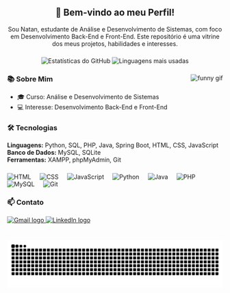 <h2 align="center">👋 Bem-vindo ao meu Perfil!</h2>

<p align="center">Sou Natan, estudante de Análise e Desenvolvimento de Sistemas, com foco em Desenvolvimento Back-End e Front-End. Este repositório é uma vitrine dos meus projetos, habilidades e interesses.</p>

###

<div align="center">
  <img src="https://github-readme-stats.vercel.app/api?username=NatanSrsDev&hide_title=false&hide_rank=false&show_icons=true&include_all_commits=true&count_private=true&theme=dracula&locale=pt-br&hide_border=false" height="150" alt="Estatísticas do GitHub" />
  <img src="https://github-readme-stats.vercel.app/api/top-langs?username=NatanSrsDev&locale=pt-br&hide_title=false&layout=compact&card_width=320&langs_count=6&theme=dracula&hide_border=false" height="150" alt="Linguagens mais usadas" />
</div>

###

<img align="right" height="150" src="https://i.imgflip.com/65efzo.gif" alt="funny gif" />

###

### 📚 Sobre Mim
- 🎓 Curso: Análise e Desenvolvimento de Sistemas
- 💻 Interesse: Desenvolvimento Back-End e Front-End

###

### 🛠️ Tecnologias
**Linguagens:** Python, SQL, PHP, Java, Spring Boot, HTML, CSS, JavaScript  
**Banco de Dados:** MySQL, SQLite  
**Ferramentas:** XAMPP, phpMyAdmin, Git

###

<div align="left">
  <img src="https://cdn.jsdelivr.net/gh/devicons/devicon/icons/html5/html5-original.svg" height="30" alt="HTML" />
  <img width="12" />
  <img src="https://cdn.jsdelivr.net/gh/devicons/devicon/icons/css3/css3-original.svg" height="30" alt="CSS" />
  <img width="12" />
  <img src="https://cdn.jsdelivr.net/gh/devicons/devicon/icons/javascript/javascript-original.svg" height="30" alt="JavaScript" />
  <img width="12" />
  <img src="https://cdn.jsdelivr.net/gh/devicons/devicon/icons/python/python-original.svg" height="30" alt="Python" />
  <img width="12" />
  <img src="https://cdn.jsdelivr.net/gh/devicons/devicon/icons/java/java-original.svg" height="30" alt="Java" />
  <img width="12" />
  <img src="https://cdn.jsdelivr.net/gh/devicons/devicon/icons/php/php-original.svg" height="30" alt="PHP" />
  <img width="12" />
  <img src="https://cdn.jsdelivr.net/gh/devicons/devicon/icons/mysql/mysql-original.svg" height="30" alt="MySQL" />
  <img width="12" />
  <img src="https://cdn.jsdelivr.net/gh/devicons/devicon/icons/git/git-original.svg" height="30" alt="Git" />
</div>

###

### 📫 Contato
<div align="left">
  <a href="mailto:natanrods@hotmail.com" target="_blank">
    <img src="https://img.shields.io/static/v1?message=Gmail&logo=gmail&label=&color=D14836&logoColor=white&labelColor=&style=for-the-badge" height="35" alt="Gmail logo" />
  </a>
  <a href="https://www.linkedin.com/in/natansrs-dev/" target="_blank">
    <img src="https://img.shields.io/static/v1?message=LinkedIn&logo=linkedin&label=&color=0077B5&logoColor=white&labelColor=&style=for-the-badge" height="35" alt="LinkedIn logo" />
  </a>
</div>

###

<br clear="both">

<img src="https://raw.githubusercontent.com/NatanSrsDev/NatanSrsDev/output/snake.svg" alt="Snake animation" />

###
